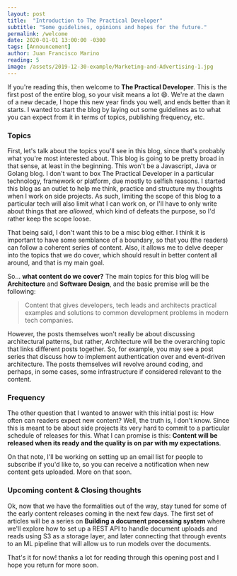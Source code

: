 ```yaml
---
layout: post
title:  "Introduction to The Practical Developer"
subtitle: "Some guidelines, opinions and hopes for the future."
permalink: /welcome
date: 2020-01-01 13:00:00 -0300
tags: [Announcement]
author: Juan Francisco Marino
reading: 5
image: /assets/2019-12-30-example/Marketing-and-Advertising-1.jpg
---
```

If you're reading this, then welcome to **The Practical Developer**.
This is the first post of the entire blog, so your visit means a lot 😄. We're at
the dawn of a new decade, I hope this new year finds you well, and ends better than
it starts. I wanted to start the blog by laying out some guidelines as to what you 
can expect from it in terms of topics, publishing frequency, etc.
<!--more-->
 
### Topics

First, let's talk about the topics you'll see in this blog, since that's probably
what you're most interested about. This blog is going to be pretty broad in that sense,
at least in the beginning. This won't be a Javascript, Java or Golang blog. I don't
want to box The Practical Developer in a particular technology, framework or platform,
due mostly to selfish reasons. I started this blog as an outlet to help me think, practice
and structure my thoughts when I work on side projects. As such, limiting the scope of this
blog to a particular tech will also limit what I can work on, or I'll have to only write
about things that are _allowed_, which kind of defeats the purpose, so I'd rather keep 
the scope loose.

That being said, I don't want this to be a misc blog either. I think it is important to have
some semblance of a boundary, so that you (the readers) can follow a coherent series
of content. Also, it allows me to delve deeper into the topics that we do cover, which
should result in better content all around, and that is my main goal.

So... **what content do we cover?** The main topics for this blog will be 
**Architecture** and **Software Design**, and the basic premise will be the following:

> Content that gives developers, tech leads and architects practical examples and
solutions to common development problems in modern tech companies.

However, the posts themselves won't really be
about discussing architectural patterns, but rather, Architecture will be the overarching
topic that links different posts together. So, for example, you may see a post series that
discuss how to implement authentication over and event-driven architecture. The posts 
themselves will revolve around coding, and perhaps, in some cases, some infrastructure if
considered relevant to the content.

### Frequency

The other question that I wanted to answer with this initial post is: How often can readers
expect new content? Well, the truth is, I don't know. Since this is meant to be about side projects
its very hard to commit to a particular schedule of releases for this. What I can promise is
this: **Content will be released when its ready and the quality is on par with my expectations**.

On that note, I'll be working on setting up an email list for people to subscribe if you'd like
to, so you can receive a notification when new content gets uploaded. More on that soon.

### Upcoming content & Closing thoughts

Ok, now that we have the formalities out of the way, stay tuned for some of the early content
releases coming in the next few days. The first set of articles will be a series on 
**Building a document processing system** where we'll explore how to set up a REST API to
handle document uploads and reads using S3 as a storage layer, and later connecting that through
events to an ML pipeline that will allow us to run models over the documents.

That's it for now! thanks a lot for reading through this opening post and I hope you return
for more soon.
